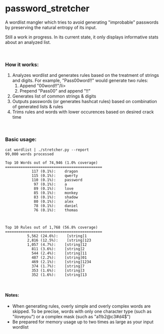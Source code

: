 # password_stretcher

A wordlist mangler which tries to avoid generating "improbable" passwords by preserving the natural entropy of its input.

Still a work in progress.  In its current state, it only displays informative stats about an analyzed list.

<br>

### How it works:

<ol>
	<li>
		Analyzes wordlist and generates rules based on the treatment of strings and digits.
		For example, "Pass00word!!" would generate two rules:
		<ol>
			<li>Append "00word!!"/li>
			<li>Prepend "Pass00" and append "!!"</li>
		</ol>
	</li>
	<li>Generates list of common strings &amp; digits</li>
	<li>Outputs passwords (or generates hashcat rules) based on combination of generated lists &amp; rules</li>
	<li>Trims rules and words with lower occurences based on desired crack time</li>
</ol>


<br>

### Basic usage:
~~~~
cat wordlist | ./stretcher.py --report
99,000 words processed      

Top 10 Words out of 74,946 (1.0% coverage)
============================================
            117 (0.1%):    dragon                        
            115 (0.1%):    qwerty                        
            110 (0.1%):    password                      
             97 (0.1%):    a                             
             89 (0.1%):    love                          
             85 (0.1%):    monkey                        
             83 (0.1%):    shadow                        
             80 (0.1%):    alex                          
             78 (0.1%):    daniel                        
             76 (0.1%):    thomas                        



Top 10 Rules out of 1,768 (56.8% coverage)
============================================
          5,562 (24.6%):    [string]1                     
          2,816 (12.5%):    [string]123                   
          1,057 (4.7%):    [string]12                    
            811 (3.6%):    [string]2                     
            544 (2.4%):    [string]11                    
            487 (2.2%):    [string]01                    
            469 (2.1%):    [string]1234                  
            374 (1.7%):    [string]7                     
            353 (1.6%):    [string]3                     
            352 (1.6%):    [string]13
~~~~

<br>

#### Notes:
<ul>
	<li>When generating rules, overly simple and overly complex words are skipped.  To be precise, words with only one character type (such as "iloveyou") or a complex mask (such as "a1!b2@c3#d4$")</li>
	<li>Be prepared for memory usage up to two times as large as your input wordlist</li>
</ul>
